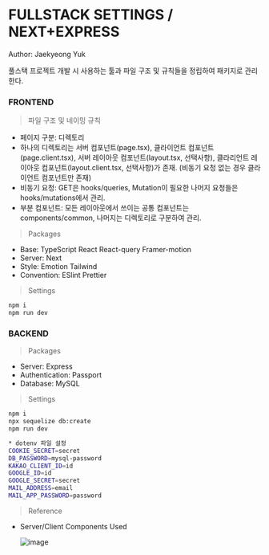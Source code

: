 # FULLSTACK SETTINGS / NEXT+EXPRESS

Author: Jaekyeong Yuk

풀스택 프로젝트 개발 시 사용하는 툴과 파일 구조 및 규칙들을 정립하여 패키지로 관리한다.

### FRONTEND

> 파일 구조 및 네이밍 규칙

- 페이지 구분: 디렉토리
- 하나의 디렉토리는 서버 컴포넌트(page.tsx), 클라이언트 컴포넌트(page.client.tsx), 서버 레이아웃 컴포넌트(layout.tsx, 선택사항), 클라리언트 레이아웃 컴포넌트(layout.client.tsx, 선택사항)가 존재. (비동기 요청 없는 경우 클라이언트 컴포넌트만 존재)
- 비동기 요청: GET은 hooks/queries, Mutation이 필요한 나머지 요청들은 hooks/mutations에서 관리.
- 부분 컴포넌트: 모든 레이아웃에서 쓰이는 공통 컴포넌트는 components/common, 나머지는 디렉토리로 구분하여 관리.

> Packages

- Base: TypeScript React React-query Framer-motion
- Server: Next
- Style: Emotion Tailwind
- Convention: ESlint Prettier

> Settings

```bash
npm i
npm run dev
```

### BACKEND

> Packages

- Server: Express
- Authentication: Passport
- Database: MySQL

> Settings

```bash
npm i
npx sequelize db:create
npm run dev
```

```bash
* dotenv 파일 설정
COOKIE_SECRET=secret
DB_PASSWORD=mysql-password
KAKAO_CLIENT_ID=id
GOOGLE_ID=id
GOOGLE_SECRET=secret
MAIL_ADDRESS=email
MAIL_APP_PASSWORD=password

```

> Reference

- Server/Client Components Used

  ![image](https://github.com/yjglab/yjglab/assets/70316567/0d2bf957-1ae5-4d6e-826d-d10230fe432b)
